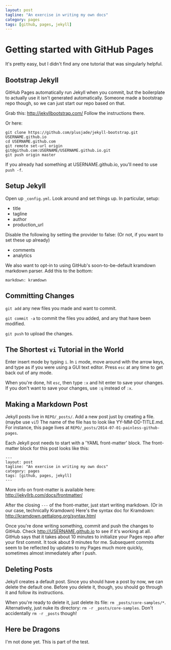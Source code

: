 ```yaml
---
layout: post
tagline: "An exercise in writing my own docs"
category: pages
tags: [github, pages, jekyll]
---
```


Getting started with GitHub Pages
===

It's pretty easy, but I didn't find any one tutorial that was singularly helpful.

Bootstrap Jekyll
---

GitHub Pages automatically run Jekyll when you commit, but the boilerplate to actually use it isn't generated automatically.
Someone made a bootstrap repo though, so we can just start our repo based on that.

Grab this: <http://jekyllbootstrap.com/>
Follow the instructions there.

Or here:

    git clone https://github.com/plusjade/jekyll-bootstrap.git USERNAME.github.io
    cd USERNAME.github.com
    git remote set-url origin git@github.com:USERNAME/USERNAME.github.io.git
    git push origin master

If you already had something at USERNAME.github.io, you'll need to use `push -f`.

Setup Jekyll
---

Open up `_config.yml`.
Look around and set things up.
In particular, setup:

* title
* tagline
* author
* production_url

Disable the following by setting the provider to false:
(Or not, if you want to set these up already)

* comments
* analytics

We also want to opt-in to using GitHub's soon-to-be-default kramdown markdown parser.
Add this to the bottom:

    markdown: kramdown


Committing Changes
---

`git add` any new files you made and want to commit.

`git commit -a` to commit the files you added, and any that have been modified.

`git push` to upload the changes.


The Shortest `vi` Tutorial in the World
---

Enter insert mode by typing `i`.
In `i` mode, move around with the arrow keys, and type as if you were using a GUI text editor.
Press `esc` at any time to get back out of any mode.

When you're done, hit `esc`, then type `:x` and hit enter to save your changes.
If you don't want to save your changes, use `:q` instead of `:x`.


Making a Markdown Post
---

Jekyll posts live in `REPO/_posts/`.
Add a new post just by creating a file. (maybe use `vi`!)
The name of the file has to look like YY-MM-DD-TITLE.md.
For instance, this page lives at `REPO/_posts/2014-07-01-painless-github-pages`.

Each Jekyll post needs to start with a 'YAML front-matter' block.
The front-matter block for this post looks like this:

    ---
    layout: post
    tagline: "An exercise in writing my own docs"
    category: pages
    tags: [github, pages, jekyll]
    ---

More info on front-matter is available here: <http://jekyllrb.com/docs/frontmatter/>

After the closing `---` of the front-matter, just start writing markdown.
(Or in our case, technically Kramdown)
Here's the syntax doc for Kramdown: <http://kramdown.gettalong.org/syntax.html>

Once you're done writing something, commit and push the changes to GitHub.
Check http://USERNAME.github.io to see if it's working at all.
GitHub says that it takes about 10 minutes to initialize your Pages repo after your first commit.
It took about 9 minutes for me.
Subsequent commits seem to be reflected by updates to my Pages much more
quickly, sometimes almost immediately after I push.


Deleting Posts
---

Jekyll creates a default post.
Since you should have a post by now, we can delete the default one.
Before you delete it, though, you should go through it and follow its instructions.

When you're ready to delete it, just delete its file: `rm _posts/core-samples/*`.
Alternatively, just nuke its directory: `rm -r _posts/core-samples`.
Don't accidentally `rm -r _posts` though!


Here be Dragons
---

I'm not done yet. This is part of the test.
